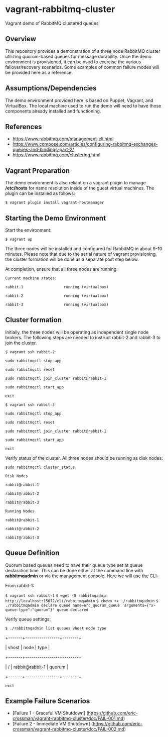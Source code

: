 # vagrant-rabbitmq-cluster
Vagrant  demo of RabbitMQ clustered queues

## Overview
This repository provides a demonstration of a three node RabbitMQ cluster
utilizing quorum-based queues for message durability. Once the demo environment
is provisioned, it can be used to exercise the various failover/recovery
scenarios. Some examples of common failure modes will be provided here as a
reference.

## Assumptions/Dependencies
The demo environment provided here is based on Puppet, Vagrant, and VirtualBox.
The local machine used to run the demo will need to have those components
already installed and functioning.

## References
* https://www.rabbitmq.com/management-cli.html
* https://www.compose.com/articles/configuring-rabbitmq-exchanges-queues-and-bindings-part-2/
* https://www.rabbitmq.com/clustering.html


## Vagrant Preparation
The demo environment is also reliant on a vagrant plugin to manage **/etc/hosts**
for name resolution inside of the guest virtual machines. The plugin can be
installed as follows:

`$ vagrant plugin install vagrant-hostmanager`

## Starting the Demo Environment
Start the environment:

`$ vagrant up`

The three nodes will be installed and configured for RabbitMQ in about 9-10
minutes. Please note that due to the serial nature of vagrant provisioning,
the cluster formation will be done as a separate post step below.

At completion, ensure that all three nodes are running:

`Current machine states:`

`rabbit-1                  running (virtualbox)`

`rabbit-2                  running (virtualbox)`

`rabbit-3                  running (virtualbox)`

## Cluster formation
Initially, the three nodes will be operating as independent single node brokers.
The following steps are needed to instruct rabbit-2 and rabbit-3 to join the cluster.

`$ vagrant ssh rabbit-2`

`sudo rabbitmqctl stop_app`

`sudo rabbitmqctl reset`

`sudo rabbitmqctl join_cluster rabbit@rabbit-1`

`sudo rabbitmqctl start_app`

`exit`

`$ vagrant ssh rabbit-3`

`sudo rabbitmqctl stop_app`

`sudo rabbitmqctl reset`

`sudo rabbitmqctl join_cluster rabbit@rabbit-1`

`sudo rabbitmqctl start_app`

`exit`

Verify status of the cluster. All three nodes should be running as disk nodes:

`sudo rabbitmqctl cluster_status`

`Disk Nodes`

`rabbit@rabbit-1`

`rabbit@rabbit-2`

`rabbit@rabbit-3`

`Running Nodes`

`rabbit@rabbit-1`

`rabbit@rabbit-2`

`rabbit@rabbit-3`

## Queue Definition
Quorum based queues need to have their queue type set at queue declaration time.
This can be done either at the command line with **rabbitmqadmin** or via the
management console. Here we will use the CLI:

From rabbit-1:

`$ vagrant ssh rabbit-1`
`$ wget -O rabbitmqadmin http://localhost:15672/cli/rabbitmqadmin`
`$ chown +x ./rabbitmqadmin`
`$ ./rabbitmqadmin declare queue name=erc_quorum_queue 'arguments={"x-queue-type":"quorum"}'
queue declared`

Verify queue settings:

`$ ./rabbitmqadmin list queues vhost node type`

+-------+-----------------+--------+

| vhost |      node       |  type  |

+-------+-----------------+--------+

| /     | rabbit@rabbit-1 | quorum |

+-------+-----------------+--------+

`exit`

## Example Failure Scenarios
* [Failure 1 - Graceful VM Shutdown] (https://github.com/eric-crossman/vagrant-rabbitmq-cluster/doc/FAIL-001.md)
* [Failure 2 - Immediate VM Shutdown] (https://github.com/eric-crossman/vagrant-rabbitmq-cluster/doc/FAIL-002.md)
